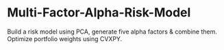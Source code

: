 # Multi-Factor-Alpha-Risk-Model
Build a risk model using PCA, generate five alpha factors &amp; combine them. Optimize portfolio weights using CVXPY.

